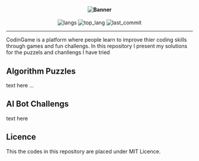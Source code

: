 <h4 align="center"> <img src="imgs/📟_CodingGame_Solutions.png" align="center" alt="Banner" /> </h4>

<p align="center">
    <img src="https://img.shields.io/github/languages/count/panderior/codingame" alt="langs" />
    <img src="https://img.shields.io/github/languages/top/panderior/codingame" alt="top_lang" />
    <img src="https://img.shields.io/github/last-commit/panderior/codingame" alt="last_commit" />
</p>
    
---
CodinGame is a platform where people learn to improve thier coding skills through games and fun challengs. In this repository I present my solutions for the puzzels and chanllengs I have tried



## Algorithm Puzzles
text here ...

## AI Bot Challengs
text here

## Licence
This the codes in this repository are placed under MIT Licence.


